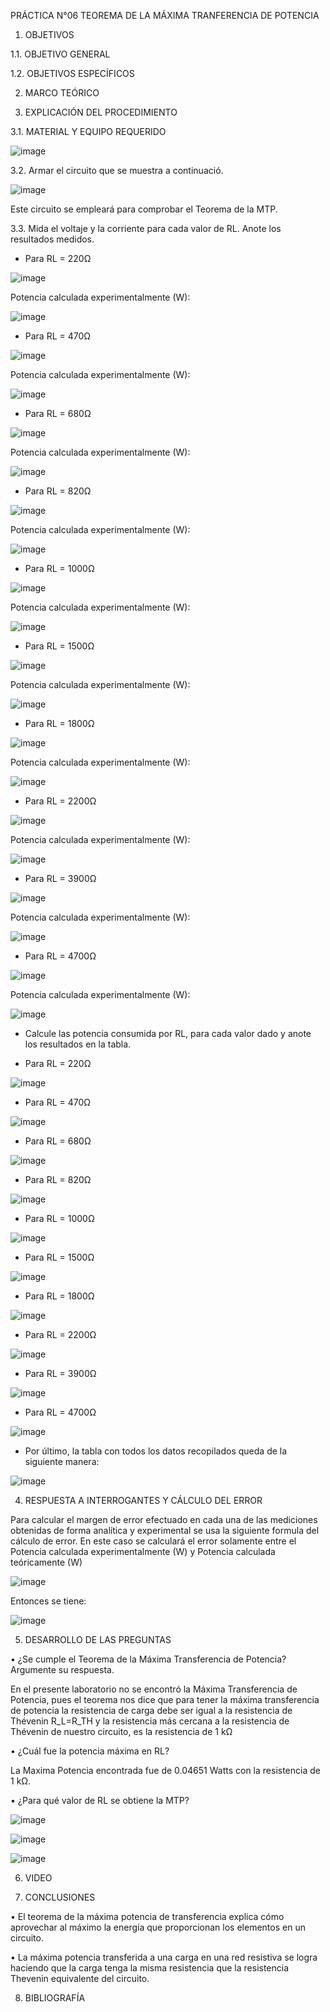 PRÁCTICA N°06 TEOREMA DE LA MÁXIMA TRANFERENCIA DE POTENCIA

1. OBJETIVOS

1.1. OBJETIVO GENERAL

1.2. OBJETIVOS ESPECÍFICOS

2. MARCO TEÓRICO

3. EXPLICACIÓN DEL PROCEDIMIENTO

3.1. MATERIAL Y EQUIPO REQUERIDO

![image](https://user-images.githubusercontent.com/94008521/149839717-f5a8cdd2-7ce4-4bf2-8870-506e06a1f524.png)

3.2. Armar el circuito que se muestra a continuació.

![image](https://user-images.githubusercontent.com/94008521/149839857-3938c872-2c64-4b88-bcba-8e4265562126.png)

Este circuito se empleará para comprobar el Teorema de la MTP.

3.3. Mida el voltaje y la corriente para cada valor de RL. Anote los resultados medidos.

- Para RL = 220Ω

![image](https://user-images.githubusercontent.com/94008521/149840121-695ee436-5c6c-4080-908e-b109094608e2.png)

Potencia calculada experimentalmente (W):

![image](https://user-images.githubusercontent.com/94008521/149840314-3fff019b-2227-4158-a40e-4aeafe22763f.png)

- Para RL = 470Ω

![image](https://user-images.githubusercontent.com/94008521/149840401-77b7fedd-94b1-4e44-ac66-04a8d9876263.png)

Potencia calculada experimentalmente (W):

![image](https://user-images.githubusercontent.com/94008521/149840555-a0b23035-ecc1-464b-92d5-a4be76d51cd8.png)

- Para RL = 680Ω

![image](https://user-images.githubusercontent.com/94008521/149840658-df40ed9b-d56a-48ee-8d20-0ace27318485.png)

Potencia calculada experimentalmente (W):

![image](https://user-images.githubusercontent.com/94008521/149840800-36c7dda6-93fd-4fc6-907e-ca440ea91752.png)

- Para RL = 820Ω

![image](https://user-images.githubusercontent.com/94008521/149842471-ff2283f0-ff17-4b8b-b419-2fcb73b9b5db.png)

Potencia calculada experimentalmente (W):

![image](https://user-images.githubusercontent.com/94008521/149842489-636688b5-fff5-441f-bcb1-a46e38ac09d1.png)

- Para RL = 1000Ω

![image](https://user-images.githubusercontent.com/94008521/149842791-e2e286a0-f012-467a-8b3a-a64a28a5b796.png)

Potencia calculada experimentalmente (W):

![image](https://user-images.githubusercontent.com/94008521/149842817-44be9cef-fc41-4a57-b0d1-fff4a92591ec.png)

- Para RL = 1500Ω

![image](https://user-images.githubusercontent.com/94008521/149842840-5c044835-3ad5-4cd5-a73f-a35708290a87.png)

Potencia calculada experimentalmente (W):

![image](https://user-images.githubusercontent.com/94008521/149842908-cadc79a8-15d0-4a5a-bbec-1bd1b5adf478.png)

- Para RL = 1800Ω

![image](https://user-images.githubusercontent.com/94008521/149842920-bf5ce758-500e-41d0-8ce3-97ba080f8ee0.png)

Potencia calculada experimentalmente (W):

![image](https://user-images.githubusercontent.com/94008521/149842945-84d76493-675c-4e9a-bdd8-f3d9b47e4a23.png)

- Para RL = 2200Ω

![image](https://user-images.githubusercontent.com/94008521/149842960-3f7e8450-be13-4391-a6f7-c20718a64135.png)

Potencia calculada experimentalmente (W):

![image](https://user-images.githubusercontent.com/94008521/149842975-5d5a737b-f774-40b9-b6ee-de84e28fa94e.png)

- Para RL = 3900Ω

![image](https://user-images.githubusercontent.com/94008521/149842988-cb0e51bd-db70-4c8f-979b-08fccc57fb10.png)

Potencia calculada experimentalmente (W):

![image](https://user-images.githubusercontent.com/94008521/149842995-eeeb5c83-7778-4835-b0ed-3f95a14b70ac.png)

- Para RL = 4700Ω

![image](https://user-images.githubusercontent.com/94008521/149843004-994a6f69-1b5f-408f-800e-e8d205bf934c.png)

Potencia calculada experimentalmente (W):

![image](https://user-images.githubusercontent.com/94008521/149843012-ba206c41-5057-48bb-9350-669a533bba90.png)

- Calcule las potencia consumida por RL, para cada valor dado y anote los resultados en la tabla.

- Para RL = 220Ω

![image](https://user-images.githubusercontent.com/94008521/149843171-0a14b195-e369-4cd1-97bb-49e3273c8478.png)

- Para RL = 470Ω

![image](https://user-images.githubusercontent.com/94008521/149843376-5504ab0b-1c37-488d-97e5-7f7ccdea0855.png)

- Para RL = 680Ω

![image](https://user-images.githubusercontent.com/94008521/149843383-02c36702-9c2b-4d6f-9243-aa4627b73d86.png)

- Para RL = 820Ω

![image](https://user-images.githubusercontent.com/94008521/149843400-cfcc9f66-18b1-4915-aaa8-23f04b734f1d.png)

- Para RL = 1000Ω

![image](https://user-images.githubusercontent.com/94008521/149843419-bd85cee0-c408-4ebd-bcfb-0e56f0212805.png)

- Para RL = 1500Ω

![image](https://user-images.githubusercontent.com/94008521/149843434-3a80d211-30f1-46a6-98ae-fffbca71ffdc.png)

- Para RL = 1800Ω

![image](https://user-images.githubusercontent.com/94008521/149843448-076d30b0-38cd-4adc-9c6c-00b54bebf249.png)

- Para RL = 2200Ω

![image](https://user-images.githubusercontent.com/94008521/149843453-33368453-8c11-4f6a-83bb-3ceff38d8693.png)

- Para RL = 3900Ω

![image](https://user-images.githubusercontent.com/94008521/149843464-333bf529-4822-4c06-96b3-cbbf1f222a05.png)

- Para RL = 4700Ω

![image](https://user-images.githubusercontent.com/94008521/149843496-dba70561-4f09-4a36-b386-150e31d37e4b.png)

- Por último, la tabla con todos los datos recopilados queda de la siguiente manera:

![image](https://user-images.githubusercontent.com/94008521/149843653-88227dcf-f686-4e29-8634-648c22d15b09.png)

4. RESPUESTA A INTERROGANTES Y CÁLCULO DEL ERROR

Para calcular el margen de error efectuado en cada una de las mediciones obtenidas de forma analítica y experimental se usa la siguiente formula del cálculo de error. En este caso se calculará el error solamente entre el Potencia calculada experimentalmente (W) y Potencia calculada teóricamente (W)

![image](https://user-images.githubusercontent.com/93415377/149847698-e5c81583-1bc3-4902-99c4-d57e616fcfc3.png)

Entonces se tiene:

![image](https://user-images.githubusercontent.com/93415377/149847728-b7ff1e96-9608-491b-9a47-13d37332971e.png)


5. DESARROLLO DE LAS PREGUNTAS

•	¿Se cumple el Teorema de la Máxima Transferencia de Potencia? Argumente su respuesta.

En el presente laboratorio no se encontró la Máxima Transferencia de Potencia, pues el teorema nos dice que para tener la máxima transferencia de potencia la resistencia de carga debe ser igual a la resistencia de Thévenin R_L=R_TH  y la resistencia más cercana a la resistencia de Thévenin de nuestro circuito, es la resistencia de 1 kΩ

•	¿Cuál fue la potencia máxima en RL? 

La Maxima Potencia  encontrada fue de 0.04651 Watts con la resistencia de  1 kΩ.

•	¿Para qué valor de RL se obtiene la MTP? 

![image](https://user-images.githubusercontent.com/93415377/149849386-d785be23-1d58-44d1-aff1-83312d22fddd.png)


![image](https://user-images.githubusercontent.com/93415377/149848250-96e44c25-017d-4145-82ca-b29cfed87f3f.png)


![image](https://user-images.githubusercontent.com/93415377/149849598-73e7b425-6224-48d7-9c61-277389fe6a1b.png)





6. VIDEO

7. CONCLUSIONES 

•	El teorema de la máxima potencia de transferencia explica cómo aprovechar al máximo la energía que proporcionan los elementos en un circuito.

•	La máxima potencia transferida a una carga en una red resistiva se logra haciendo que la carga tenga la misma resistencia que la resistencia Thevenin equivalente del circuito.



8. BIBLIOGRAFÍA
